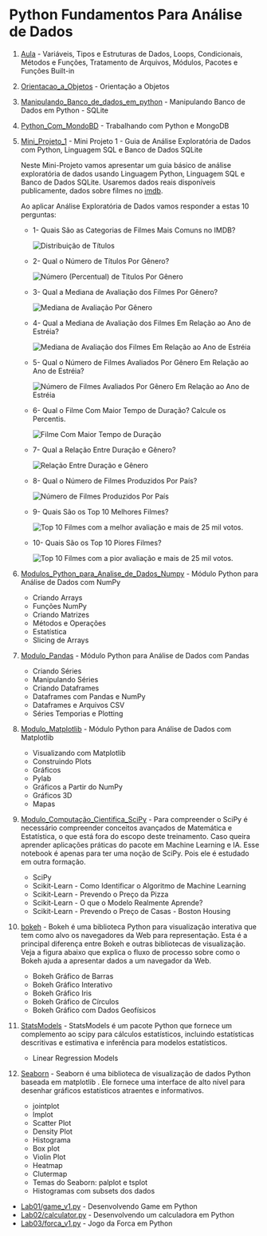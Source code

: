 # Python Fundamentos Para Análise de Dados


1. [Aula](https://github.com/leonardodamata/Python_Analise_Dados/blob/main/Aula.ipynb) - Variáveis, Tipos e Estruturas de Dados, Loops, Condicionais, Métodos e Funções, Tratamento de Arquivos, Módulos, Pacotes e Funções Built-in
1. [Orientacao_a_Objetos](https://github.com/leonardodamata/Python_Analise_Dados/blob/main/Orientacao_a_Objetos.ipynb) - Orientação a Objetos
1. [Manipulando_Banco_de_dados_em_python](https://github.com/leonardodamata/Python_Analise_Dados/blob/main/Manipulando_Banco_de_dados_em_python.ipynb) - Manipulando Banco de Dados em Python - SQLite
1. [Python_Com_MondoBD](https://github.com/leonardodamata/Python_Analise_Dados/blob/main/Python_Com_MondoBD.ipynb) - Trabalhando com Python e MongoDB
1. [Mini_Projeto_1](https://github.com/leonardodamata/Python_Analise_Dados/blob/main/Mini_Projeto_1.ipynb) - Mini Projeto 1 - Guia de Análise Exploratória de Dados com Python, Linguagem SQL e Banco de Dados SQLite

    Neste Mini-Projeto vamos apresentar um guia básico de análise exploratória de dados usando Linguagem Python, Linguagem SQL e Banco de Dados SQLite. Usaremos dados reais disponíveis publicamente, dados sobre filmes no [imdb](https://www.imdb.com/interfaces/).

    Ao aplicar Análise Exploratória de Dados vamos responder a estas 10 perguntas:

    - 1- Quais São as Categorias de Filmes Mais Comuns no IMDB?

        <img src="/imagem/resposta01.png" alt="Distribuição de Títulos"/>

    - 2- Qual o Número de Títulos Por Gênero?

        <img src="/imagem/resposta02.png" alt="Número (Percentual) de Titulos Por Gênero"/>

    - 3- Qual a Mediana de Avaliação dos Filmes Por Gênero?

        <img src="/imagem/resposta03.png" alt="Mediana de Avaliação Por Gênero"/>

    - 4- Qual a Mediana de Avaliação dos Filmes Em Relação ao Ano de Estréia?

        <img src="/imagem/resposta04.png" alt="Mediana de Avaliação dos Filmes Em Relação ao Ano de Estréia"/>

    - 5- Qual o Número de Filmes Avaliados Por Gênero Em Relação ao Ano de Estréia?

        <img src="/imagem/resposta05.png" alt="Número de Filmes Avaliados Por Gênero Em Relação ao Ano de Estréia"/>

    - 6- Qual o Filme Com Maior Tempo de Duração? Calcule os Percentis.

        <img src="/imagem/resposta06.png" alt="Filme Com Maior Tempo de Duração"/>

    - 7- Qual a Relação Entre Duração e Gênero?

        <img src="/imagem/resposta07.png" alt="Relação Entre Duração e Gênero"/>

    - 8- Qual o Número de Filmes Produzidos Por País?

        <img src="/imagem/resposta08.png" alt="Número de Filmes Produzidos Por País"/>

    - 9- Quais São os Top 10 Melhores Filmes?

         <img src="/imagem/resposta09.png" alt="Top 10 Filmes com a melhor avaliação e mais de 25 mil votos."/>

    - 10- Quais São os Top 10 Piores Filmes?

        <img src="/imagem/resposta10.png" alt="Top 10 Filmes com a pior avaliação e mais de 25 mil votos."/>

1. [Modulos_Python_para_Analise_de_Dados_Numpy](https://github.com/leonardodamata/Python_Analise_Dados/blob/main/Modulos_Python_para_Analise_de_Dados_Numpy.ipynb) - Módulo Python para Análise de Dados com NumPy
    - Criando Arrays
    - Funções NumPy
    - Criando Matrizes
    - Métodos e Operações
    - Estatística
    - Slicing de Arrays

1. [Modulo_Pandas](https://github.com/leonardodamata/Python_Analise_Dados/blob/main/Modulo_Pandas.ipynb) - Módulo Python para Análise de Dados com Pandas
    - Criando Séries
    - Manipulando Séries
    - Criando Dataframes
    - Dataframes com Pandas e NumPy
    - Dataframes e Arquivos CSV
    - Séries Temporias e Plotting

1. [Modulo_Matplotlib](https://github.com/leonardodamata/Python_Analise_Dados/blob/main/Modulo_Matplotlib.ipynb) - Módulo Python para Análise de Dados com Matplotlib
    - Visualizando com Matplotlib
    - Construindo Plots
    - Gráficos
    - Pylab
    - Gráficos a Partir do NumPy
    - Gráficos 3D
    - Mapas   

1. [Modulo_Computação_Cientifica_SciPy](https://github.com/leonardodamata/Python_Analise_Dados/blob/main/Modulo_Computação_Cientifica_SciPy.ipynb) - Para compreender o SciPy é necessário compreender conceitos avançados de Matemática e Estatística, o que está fora do escopo deste treinamento. Caso queira aprender aplicações práticas do pacote em Machine Learning e IA. Esse notebook é apenas para ter uma noção de SciPy. Pois ele é estudado em outra formação.
    - SciPy
    - Scikit-Learn - Como Identificar o Algoritmo de Machine Learning
    - Scikit-Learn - Prevendo o Preço da Pizza
    - Scikit-Learn - O que o Modelo Realmente Aprende?
    - Scikit-Learn - Prevendo o Preço de Casas - Boston Housing

1. [bokeh](https://github.com/leonardodamata/Python_Analise_Dados/blob/main/bokeh.ipynb) - Bokeh é uma biblioteca Python para visualização interativa que tem como alvo os navegadores da Web para representação. Esta é a principal diferença entre Bokeh e outras bibliotecas de visualização. Veja a figura abaixo que explica o fluxo de processo sobre como o Bokeh ajuda a apresentar dados a um navegador da Web.

    - Bokeh Gráfico de Barras
    - Bokeh Gráfico Interativo
    - Bokeh Gráfico Iris
    - Bokeh Gráfico de Círculos
    - Bokeh Gráfico com Dados Geofísicos

1. [StatsModels](https://github.com/leonardodamata/Python_Analise_Dados/blob/main/StatsModels.ipynb) - StatsModels é  um pacote Python que fornece um complemento ao scipy para cálculos estatísticos, incluindo estatísticas descritivas e estimativa e inferência para modelos estatísticos.

    - Linear Regression Models

1. [Seaborn](https://github.com/leonardodamata/Python_Analise_Dados/blob/main/seaborn.ipynb) - Seaborn é uma biblioteca de visualização de dados Python baseada em matplotlib . Ele fornece uma interface de alto nível para desenhar gráficos estatísticos atraentes e informativos.

    - jointplot
    - lmplot
    - Scatter Plot
    - Density Plot
    - Histograma
    - Box plot
    - Violin Plot
    - Heatmap
    - Clutermap
    - Temas do Seaborn: palplot e tsplot
    - Histogramas com subsets dos dados

- [Lab01/game_v1.py](https://github.com/leonardodamata/Python_Analise_Dados/blob/main/Lab01/game_v1.py) - Desenvolvendo Game em Python
- [Lab02/calculator.py](https://github.com/leonardodamata/Python_Analise_Dados/blob/main/Lab02/calculator.py) - Desenvolvendo um calculadora em Python
- [Lab03/forca_v1.py](https://github.com/leonardodamata/Python_Analise_Dados/blob/main/Lab03/forca_v1.py) - Jogo da Forca em Python
